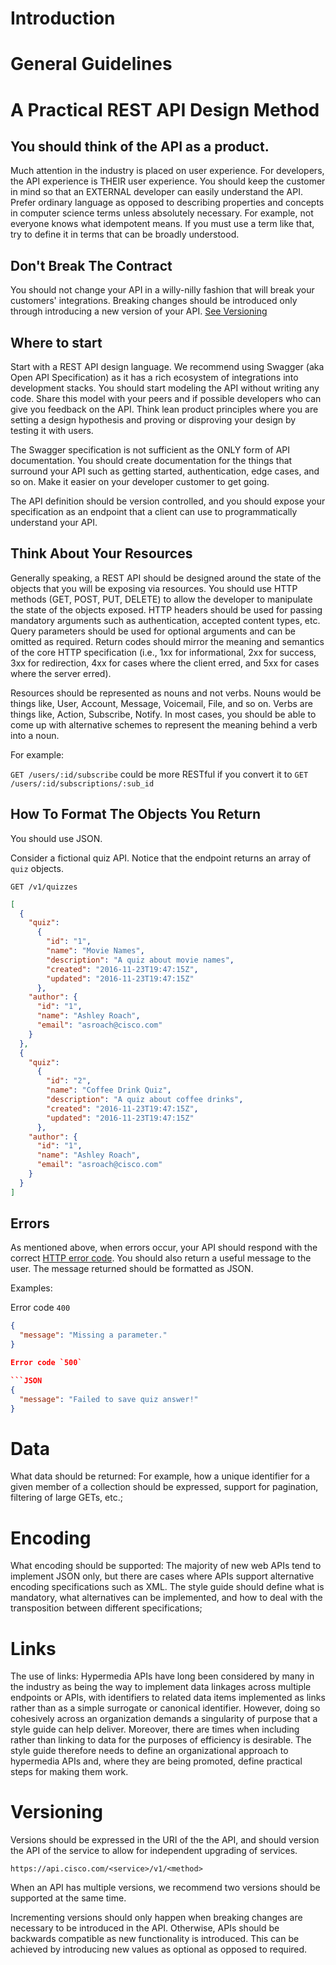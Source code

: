 # Introduction

# General Guidelines

# A Practical REST API Design Method

## You should think of the API as a product.

Much attention in the industry is placed on user experience.  For developers, the API experience is THEIR user experience.  You should keep the customer in mind so that an EXTERNAL developer can easily understand the API.  Prefer ordinary language as opposed to describing properties and concepts in computer science terms unless absolutely necessary.  For example, not everyone knows what idempotent means.  If you must use a term like that, try to define it in terms that can be broadly understood.

## Don't Break The Contract

You should not change your API in a willy-nilly fashion that will break your customers' integrations.  Breaking changes should be introduced only through introducing a new version of your API.  [See Versioning](#versioning)

## Where to start

Start with a REST API design language.  We recommend using Swagger (aka Open API Specification) as it has a rich ecosystem of integrations into development stacks.  You should start modeling the API without writing any code.  Share this model with your peers and if possible developers who can give you feedback on the API.  Think lean product principles where you are setting a design hypothesis and proving or disproving your design by testing it with users.

The Swagger specification is not sufficient as the ONLY form of API documentation.  You should create documentation for the things that surround your API such as getting started, authentication, edge cases, and so on.  Make it easier on your developer customer to get going.

The API definition should be version controlled, and you should expose your specification as an endpoint that a client can use to programmatically understand your API.

## Think About Your Resources

Generally speaking, a REST API should be designed around the state of the objects that you will be exposing via resources.  You should use HTTP methods (GET, POST, PUT, DELETE) to allow the developer to manipulate the state of the objects exposed.  HTTP headers should be used for passing mandatory arguments such as authentication, accepted content types, etc.  Query parameters should be used for optional arguments and can be omitted as required.  Return codes should mirror the meaning and semantics of the core HTTP specification (i.e., 1xx for informational, 2xx for success, 3xx for redirection, 4xx for cases where the client erred, and 5xx for cases where the server erred).

Resources should be represented as nouns and not verbs.  Nouns would be things like, User, Account, Message, Voicemail, File, and so on.  Verbs are things like, Action, Subscribe, Notify.  In most cases, you should be able to come up with alternative schemes to represent the meaning behind a verb into a noun.

For example:

`GET /users/:id/subscribe` could be more RESTful if you convert it to `GET /users/:id/subscriptions/:sub_id`

## How To Format The Objects You Return

You should use JSON.  

Consider a fictional quiz API.  Notice that the endpoint returns an array of `quiz` objects.  

`GET /v1/quizzes`

```JSON
[
  {
    "quiz":
      {
        "id": "1",
        "name": "Movie Names",
        "description": "A quiz about movie names",
        "created": "2016-11-23T19:47:15Z",
        "updated": "2016-11-23T19:47:15Z"
      },
    "author": {
      "id": "1",
      "name": "Ashley Roach",
      "email": "asroach@cisco.com"
    }
  },
  {
    "quiz":
      {
        "id": "2",
        "name": "Coffee Drink Quiz",
        "description": "A quiz about coffee drinks",
        "created": "2016-11-23T19:47:15Z",
        "updated": "2016-11-23T19:47:15Z"
      },
    "author": {
      "id": "1",
      "name": "Ashley Roach",
      "email": "asroach@cisco.com"
    }
  }
]
```

## Errors

As mentioned above, when errors occur, your API should respond with the correct [HTTP error code](https://en.wikipedia.org/wiki/List_of_HTTP_status_codes).  You should also return a useful message to the user.  The message returned should be formatted as JSON.

Examples:

Error code `400`

```JSON
{
  "message": "Missing a parameter."
}

Error code `500`

```JSON
{
  "message": "Failed to save quiz answer!"
}
```



# Data

What data should be returned: For example, how a unique identifier for a given member of a collection should be expressed, support for pagination, filtering of large GETs, etc.;

# Encoding

What encoding should be supported: The majority of new web APIs tend to implement JSON only, but there are cases where APIs support alternative encoding specifications such as XML. The style guide should define what is mandatory, what alternatives can be implemented, and how to deal with the transposition between different specifications;

# Links

The use of links: Hypermedia APIs have long been considered by many in the industry as being the way to implement data linkages across multiple endpoints or APIs, with identifiers to related data items implemented as links rather than as a simple surrogate or canonical identifier. However, doing so cohesively across an organization demands a singularity of purpose that a style guide can help deliver. Moreover, there are times when including rather than linking to data for the purposes of efficiency is desirable. The style guide therefore needs to define an organizational approach to hypermedia APIs and, where they are being promoted, define practical steps for making them work.

# Versioning

Versions should be expressed in the URI of the the API, and should version the API of the service to allow for independent upgrading of services.

```
https://api.cisco.com/<service>/v1/<method>
```

When an API has multiple versions, we recommend two versions should be supported at the same time.

Incrementing versions should only happen when breaking changes are necessary to be introduced in the API.  Otherwise, APIs should be backwards compatible as new functionality is introduced.  This can be achieved by introducing new values as optional as opposed to required.
